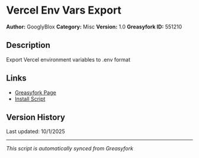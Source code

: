 # Vercel Env Vars Export

**Author:** GooglyBlox
**Category:** Misc
**Version:** 1.0
**Greasyfork ID:** 551210

## Description
Export Vercel environment variables to .env format

## Links
- [Greasyfork Page](https://greasyfork.org/scripts/551210)
- [Install Script](https://update.greasyfork.org/scripts/551210/Vercel%20Env%20Vars%20Export.user.js)

## Version History
Last updated: 10/1/2025

---
*This script is automatically synced from Greasyfork*

